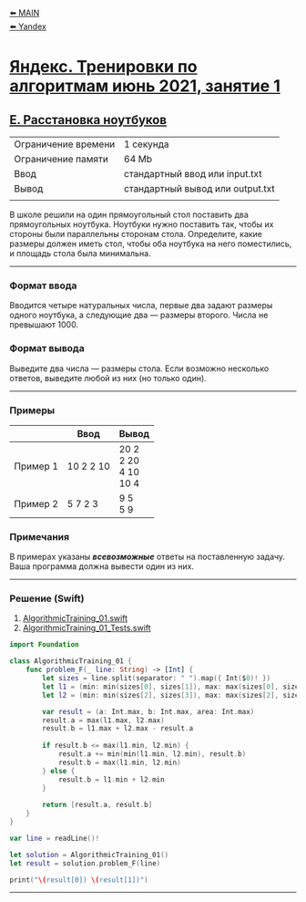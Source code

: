 [⬅️ MAIN][main]<br>[⬅️ Yandex][Yandex]  

[main]: ./../../../README.md
[Yandex]: ./../../README.md
[Yandex_AT_01_orig]: https://contest.yandex.ru/contest/27393
[Yandex_AT_01_F]: https://contest.yandex.ru/contest/27393/problems/F/

# [Яндекс. Тренировки по алгоритмам июнь 2021, занятие 1][Yandex_AT_01_orig]
## [E. Расстановка ноутбуков][Yandex_AT_01_F]

|||
|--------------------|----------------------------------|
|Ограничение времени |1 секунда                         |
|Ограничение памяти  |64 Mb                             |
|Ввод                |стандартный ввод или input.txt    |
|Вывод               |стандартный вывод или output.txt  |
|||

В школе решили на один прямоугольный стол поставить два прямоугольных ноутбука. Ноутбуки нужно поставить так, чтобы их стороны были параллельны сторонам стола. Определите, какие размеры должен иметь стол, чтобы оба ноутбука на него поместились, и площадь стола была минимальна.


---
### Формат ввода
Вводится четыре натуральных числа, первые два задают размеры одного ноутбука, а следующие два — размеры второго. Числа не превышают 1000.


### Формат вывода
Выведите два числа — размеры стола. Если возможно несколько ответов, выведите любой из них (но только один).


---
### Примеры
|         |Ввод      |Вывод                              |
|---------|----------|-----------------------------------|
|Пример 1 |10 2 2 10 |20 2 <br> 2 20 <br> 4 10 <br> 10 4 |
|Пример 2 |5 7 2 3   |9 5 <br> 5 9                       |


### Примечания
В примерах указаны ***всевозможные*** ответы на поставленную задачу. Ваша программа должна вывести один из них.


---
### Решение (Swift)
[AlgorithmicTraining_01]: ./../../YandexTasks.Swift/YandexTasks/Sources/YandexTasks/AlgorithmicTraining_01.swift
[AlgorithmicTraining_01_Tests]: ./../../YandexTasks.Swift/YandexTasks/Tests/YandexTasksTests/AlgorithmicTraining_01_Tests.swift

1. [AlgorithmicTraining_01.swift][AlgorithmicTraining_01]
2. [AlgorithmicTraining_01_Tests.swift][AlgorithmicTraining_01_Tests]

```swift
import Foundation

class AlgorithmicTraining_01 {
    func problem_F(_ line: String) -> [Int] {
        let sizes = line.split(separator: " ").map({ Int($0)! })
        let l1 = (min: min(sizes[0], sizes[1]), max: max(sizes[0], sizes[1]))
        let l2 = (min: min(sizes[2], sizes[3]), max: max(sizes[2], sizes[3]))

        var result = (a: Int.max, b: Int.max, area: Int.max)
        result.a = max(l1.max, l2.max)
        result.b = l1.max + l2.max - result.a
        
        if result.b <= max(l1.min, l2.min) {
            result.a += min(min(l1.min, l2.min), result.b)
            result.b = max(l1.min, l2.min)
        } else {
            result.b = l1.min + l2.min
        }
        
        return [result.a, result.b]
    }
}

var line = readLine()!

let solution = AlgorithmicTraining_01()
let result = solution.problem_F(line)

print("\(result[0]) \(result[1])")
```


---